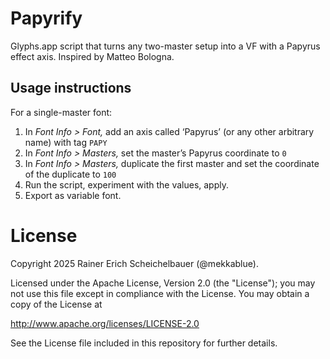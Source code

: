 # Papyrify

Glyphs.app script that turns any two-master setup into a VF with a Papyrus effect axis. Inspired by Matteo Bologna.

## Usage instructions

For a single-master font:

1. In _Font Info > Font,_ add an axis called ‘Papyrus’ (or any other arbitrary name) with tag `PAPY`
2. In _Font Info > Masters,_ set the master’s Papyrus coordinate to `0`
3. In _Font Info > Masters,_ duplicate the first master and set the coordinate of the duplicate to `100`
4. Run the script, experiment with the values, apply.
5. Export as variable font.

# License

Copyright 2025 Rainer Erich Scheichelbauer (@mekkablue).

Licensed under the Apache License, Version 2.0 (the "License");
you may not use this file except in compliance with the License.
You may obtain a copy of the License at

http://www.apache.org/licenses/LICENSE-2.0

See the License file included in this repository for further details.
